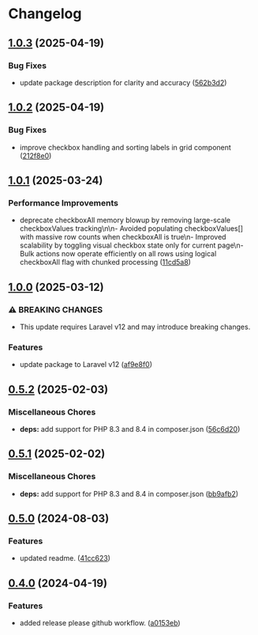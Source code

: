 # Changelog

## [1.0.3](https://github.com/tomshaw/electricgrid/compare/v1.0.2...v1.0.3) (2025-04-19)


### Bug Fixes

* update package description for clarity and accuracy ([562b3d2](https://github.com/tomshaw/electricgrid/commit/562b3d204c88a8f964f91bfdf8de2250da491d16))

## [1.0.2](https://github.com/tomshaw/electricgrid/compare/v1.0.1...v1.0.2) (2025-04-19)


### Bug Fixes

* improve checkbox handling and sorting labels in grid component ([212f8e0](https://github.com/tomshaw/electricgrid/commit/212f8e0ebe8dcf74253e4332cb5138f682679295))

## [1.0.1](https://github.com/tomshaw/electricgrid/compare/v1.0.0...v1.0.1) (2025-03-24)


### Performance Improvements

* deprecate checkboxAll memory blowup by removing large-scale checkboxValues tracking\n\n- Avoided populating checkboxValues[] with massive row counts when checkboxAll is true\n- Improved scalability by toggling visual checkbox state only for current page\n- Bulk actions now operate efficiently on all rows using logical checkboxAll flag with chunked processing ([11cd5a8](https://github.com/tomshaw/electricgrid/commit/11cd5a83f9f0cddbcb20e9f925d352a2f8ab4e4a))

## [1.0.0](https://github.com/tomshaw/electricgrid/compare/v0.5.2...v1.0.0) (2025-03-12)


### ⚠ BREAKING CHANGES

* This update requires Laravel v12 and may introduce breaking changes.

### Features

* update package to Laravel v12 ([af9e8f0](https://github.com/tomshaw/electricgrid/commit/af9e8f08b689ade9eaeb24c5d5f7e1ed395239d8))

## [0.5.2](https://github.com/tomshaw/electricgrid/compare/v0.5.1...v0.5.2) (2025-02-03)


### Miscellaneous Chores

* **deps:** add support for PHP 8.3 and 8.4 in composer.json ([56c6d20](https://github.com/tomshaw/electricgrid/commit/56c6d201e73cba6050e14146447bccb815943262))

## [0.5.1](https://github.com/tomshaw/electricgrid/compare/v0.5.0...v0.5.1) (2025-02-02)


### Miscellaneous Chores

* **deps:** add support for PHP 8.3 and 8.4 in composer.json ([bb9afb2](https://github.com/tomshaw/electricgrid/commit/bb9afb2696761a4d1cffe8350979523bb1ececfc))

## [0.5.0](https://github.com/tomshaw/electricgrid/compare/v0.4.0...v0.5.0) (2024-08-03)


### Features

* updated readme. ([41cc623](https://github.com/tomshaw/electricgrid/commit/41cc623033cafb1a1b53e48bc47c5afe03559200))

## [0.4.0](https://github.com/tomshaw/electricgrid/compare/v0.3.0...v0.4.0) (2024-04-19)


### Features

* added release please github workflow. ([a0153eb](https://github.com/tomshaw/electricgrid/commit/a0153eb031915ab82b0ed24a0025ca79838bfb24))
